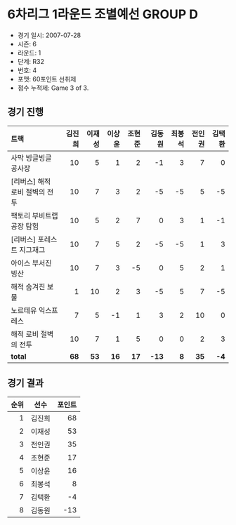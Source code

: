 # 6차리그 1라운드 조별예선 GROUP D

- 경기 일시: 2007-07-28
- 시즌: 6
- 라운드: 1
- 단계: R32
- 번호: 4
- 포맷: 60포인트 선취제
- 점수 누적제: Game 3 of 3.





## 경기 진행

| 트랙 | 김진희 | 이재성 | 이상윤 | 조현준 | 김동원 | 최봉석 | 전인권 | 김택환 |
|:---|---:|---:|---:|---:|---:|---:|---:|---:|
| 사막 빙글빙글 공사장 | 10 | 5 | 1 | 2 | -1 | 3 | 7 | 0 |
| [리버스] 해적 로비 절벽의 전투 | 10 | 7 | 3 | 2 | -5 | -5 | 5 | -5 |
| 팩토리 부비트랩 공장 탐험 | 10 | 5 | 2 | 7 | 0 | 3 | 1 | -1 |
| [리버스] 포레스트 지그재그 | 10 | 7 | 5 | 2 | -5 | -5 | 1 | 3 |
| 아이스 부서진 빙산 | 10 | 7 | 3 | -5 | 0 | 5 | 2 | 1 |
| 해적 숨겨진 보물 | 1 | 10 | 2 | 3 | -5 | 5 | 7 | -5 |
| 노르테유 익스프레스 | 7 | 5 | -1 | 1 | 3 | 2 | 10 | 0 |
| 해적 로비 절벽의 전투 | 10 | 7 | 1 | 5 | 0 | 0 | 2 | 3 |
| __total__ | __68__ | __53__ | __16__ | __17__ | __-13__ | __8__ | __35__ | __-4__ |




## 경기 결과

| 순위 | 선수 | 포인트 |
|---:|:---:|---:|
| 1 | 김진희 | 68 |
| 2 | 이재성 | 53 |
| 3 | 전인권 | 35 |
| 4 | 조현준 | 17 |
| 5 | 이상윤 | 16 |
| 6 | 최봉석 | 8 |
| 7 | 김택환 | -4 |
| 8 | 김동원 | -13 |

